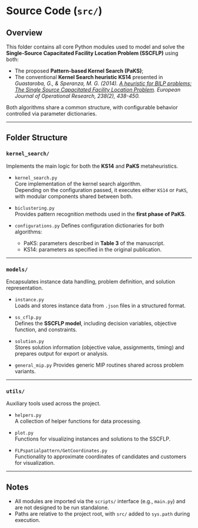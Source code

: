 # Source Code (`src/`)

## Overview

This folder contains all core Python modules used to model and solve the **Single-Source Capacitated Facility Location Problem (SSCFLP)** using both:

- The proposed **Pattern-based Kernel Search (PaKS)**;
- The conventional **Kernel Search heuristic KS14** presented in *Guastaroba, G., & Speranza, M. G. (2014). [A heuristic for BILP problems: The Single Source Capacitated Facility Location Problem](hhttps://doi.org/10.1016/j.ejor.2014.04.007). European Journal of Operational Research, 238(2), 438-450.* 

Both algorithms share a common structure, with configurable behavior controlled via parameter dictionaries.

---

## Folder Structure

### `kernel_search/`

Implements the main logic for both the **KS14** and **PaKS** metaheuristics.

- `kernel_search.py`  
  Core implementation of the kernel search algorithm.  
  Depending on the configuration passed, it executes either `KS14` or `PaKS`, with modular components shared between both.

- `biclustering.py`  
  Provides pattern recognition methods used in the **first phase of PaKS**.

- `configurations.py` 
  Defines configuration dictionaries for both algorithms:  
  - PaKS: parameters described in **Table 3** of the manuscript.
  - KS14: parameters as specified in the original publication.

---

### `models/`

Encapsulates instance data handling, problem definition, and solution representation.

- `instance.py`  
  Loads and stores instance data from `.json` files in a structured format.

- `ss_cflp.py`  
  Defines the **SSCFLP model**, including decision variables, objective function, and constraints.

- `solution.py`  
  Stores solution information (objective value, assignments, timing) and prepares output for export or analysis.

- `general_mip.py` 
  Provides generic MIP routines shared across problem variants.

---

### `utils/`

Auxiliary tools used across the project.

- `helpers.py`  
  A collection of helper functions for data processing.

- `plot.py`  
  Functions for visualizing instances and solutions to the SSCFLP.

- `FLPspatialpattern/GetCoordinates.py`  
   Functionality to approximate coordinates of candidates and customers for visualization.

---

## Notes

- All modules are imported via the `scripts/` interface (e.g., `main.py`) and are not designed to be run standalone.
- Paths are relative to the project root, with `src/` added to `sys.path` during execution.


